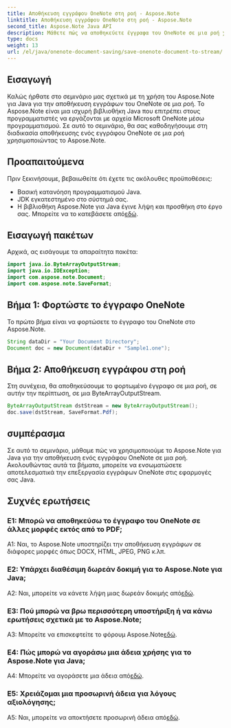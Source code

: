 ```yaml
---
title: Αποθήκευση εγγράφου OneNote στη ροή - Aspose.Note
linktitle: Αποθήκευση εγγράφου OneNote στη ροή - Aspose.Note
second_title: Aspose.Note Java API
description: Μάθετε πώς να αποθηκεύετε έγγραφα του OneNote σε μια ροή χρησιμοποιώντας το Aspose.Note για Java. Ακολουθήστε το βήμα προς βήμα σεμινάριο για αποτελεσματική ενσωμάτωση στις εφαρμογές σας Java.
type: docs
weight: 13
url: /el/java/onenote-document-saving/save-onenote-document-to-stream/
---
```

## Εισαγωγή

Καλώς ήρθατε στο σεμινάριο μας σχετικά με τη χρήση του Aspose.Note για Java για την αποθήκευση εγγράφων του OneNote σε μια ροή. Το Aspose.Note είναι μια ισχυρή βιβλιοθήκη Java που επιτρέπει στους προγραμματιστές να εργάζονται με αρχεία Microsoft OneNote μέσω προγραμματισμού. Σε αυτό το σεμινάριο, θα σας καθοδηγήσουμε στη διαδικασία αποθήκευσης ενός εγγράφου OneNote σε μια ροή χρησιμοποιώντας το Aspose.Note.

## Προαπαιτούμενα

Πριν ξεκινήσουμε, βεβαιωθείτε ότι έχετε τις ακόλουθες προϋποθέσεις:

- Βασική κατανόηση προγραμματισμού Java.
- JDK εγκατεστημένο στο σύστημά σας.
-  Η βιβλιοθήκη Aspose.Note για Java έγινε λήψη και προσθήκη στο έργο σας. Μπορείτε να το κατεβάσετε από[εδώ](https://releases.aspose.com/note/java/).

## Εισαγωγή πακέτων

Αρχικά, ας εισάγουμε τα απαραίτητα πακέτα:

```java
import java.io.ByteArrayOutputStream;
import java.io.IOException;
import com.aspose.note.Document;
import com.aspose.note.SaveFormat;
```

## Βήμα 1: Φορτώστε το έγγραφο OneNote

Το πρώτο βήμα είναι να φορτώσετε το έγγραφο του OneNote στο Aspose.Note.

```java
String dataDir = "Your Document Directory";
Document doc = new Document(dataDir + "Sample1.one");
```

## Βήμα 2: Αποθήκευση εγγράφου στη ροή

Στη συνέχεια, θα αποθηκεύσουμε το φορτωμένο έγγραφο σε μια ροή, σε αυτήν την περίπτωση, σε μια ByteArrayOutputStream.

```java
ByteArrayOutputStream dstStream = new ByteArrayOutputStream();
doc.save(dstStream, SaveFormat.Pdf);
```

## συμπέρασμα

Σε αυτό το σεμινάριο, μάθαμε πώς να χρησιμοποιούμε το Aspose.Note για Java για την αποθήκευση ενός εγγράφου OneNote σε μια ροή. Ακολουθώντας αυτά τα βήματα, μπορείτε να ενσωματώσετε αποτελεσματικά την επεξεργασία εγγράφων OneNote στις εφαρμογές σας Java.

## Συχνές ερωτήσεις

### Ε1: Μπορώ να αποθηκεύσω το έγγραφο του OneNote σε άλλες μορφές εκτός από το PDF;

A1: Ναι, το Aspose.Note υποστηρίζει την αποθήκευση εγγράφων σε διάφορες μορφές όπως DOCX, HTML, JPEG, PNG κ.λπ. 

### Ε2: Υπάρχει διαθέσιμη δωρεάν δοκιμή για το Aspose.Note για Java;

 A2: Ναι, μπορείτε να κάνετε λήψη μιας δωρεάν δοκιμής από[εδώ](https://releases.aspose.com/).

### Ε3: Πού μπορώ να βρω περισσότερη υποστήριξη ή να κάνω ερωτήσεις σχετικά με το Aspose.Note;

 A3: Μπορείτε να επισκεφτείτε το φόρουμ Aspose.Note[εδώ](https://forum.aspose.com/c/note/28).

### Ε4: Πώς μπορώ να αγοράσω μια άδεια χρήσης για το Aspose.Note για Java;

 A4: Μπορείτε να αγοράσετε μια άδεια από[εδώ](https://purchase.aspose.com/buy).

### Ε5: Χρειάζομαι μια προσωρινή άδεια για λόγους αξιολόγησης;

 A5: Ναι, μπορείτε να αποκτήσετε προσωρινή άδεια από[εδώ](https://purchase.aspose.com/temporary-license/).